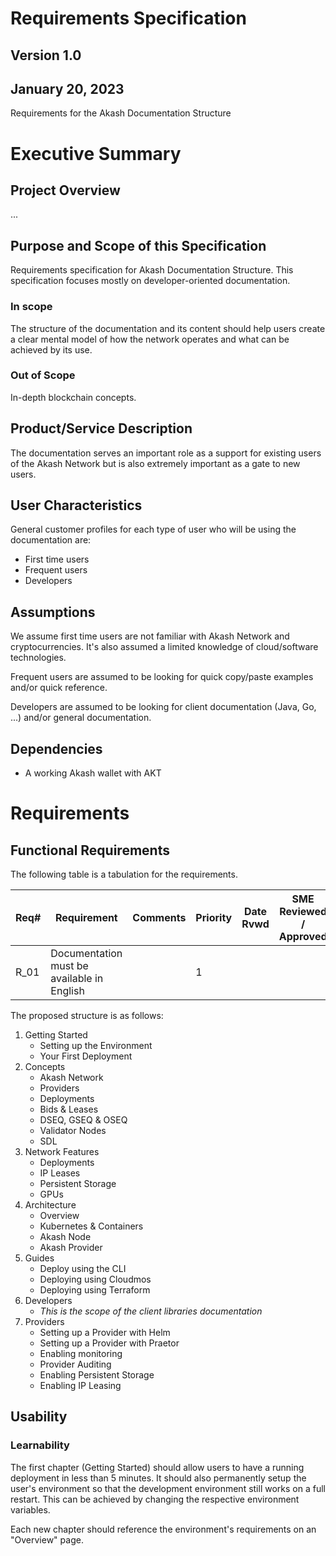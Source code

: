 # **Requirements Specification**

## **Version 1.0**

## January 20, 2023

Requirements for the Akash Documentation Structure

# Executive Summary

## Project Overview

...

## Purpose and Scope of this Specification

Requirements specification for Akash Documentation Structure. This specification focuses mostly on developer-oriented documentation.

### In scope

The structure of the documentation and its content should help users create a clear mental model of how the network operates and what can be achieved by its use.

### Out of Scope

In-depth blockchain concepts.

## Product/Service Description

The documentation serves an important role as a support for existing users of the Akash Network but is also extremely important as a gate to new users.

## User Characteristics

General customer profiles for each type of user who will be using the documentation are:

* First time users
* Frequent users
* Developers

## Assumptions

We assume first time users are not familiar with Akash Network and cryptocurrencies.
It's also assumed a limited knowledge of cloud/software technologies.

Frequent users are assumed to be looking for quick copy/paste examples and/or quick reference.

Developers are assumed to be looking for client documentation (Java, Go, ...) and/or general documentation.
## Dependencies

* A working Akash wallet with AKT

# Requirements

## Functional Requirements

The following table is a tabulation for the requirements.

|Req#|Requirement|Comments|Priority|Date Rvwd|SME Reviewed / Approved|
|----|-----------|--------|--------|---------|-----------------------|
|R_01|Documentation must be available in English||1|||

The proposed structure is as follows:
1. Getting Started
    * Setting up the Environment
    * Your First Deployment
2. Concepts
    * Akash Network
    * Providers
    * Deployments
    * Bids & Leases
    * DSEQ, GSEQ & OSEQ
    * Validator Nodes
    * SDL
3. Network Features
    * Deployments
    * IP Leases
    * Persistent Storage
    * GPUs
4. Architecture
    * Overview
    * Kubernetes & Containers
    * Akash Node
    * Akash Provider
5. Guides
    * Deploy using the CLI
    * Deploying using Cloudmos
    * Deploying using Terraform
6. Developers
    * _This is the scope of the client libraries documentation_
7. Providers
    * Setting up a Provider with Helm
    * Setting up a Provider with Praetor
    * Enabling monitoring
    * Provider Auditing
    * Enabling Persistent Storage
    * Enabling IP Leasing

## Usability

### Learnability

The first chapter (Getting Started) should allow users to have a running deployment in less than 5 minutes.
It should also permanently setup the user's environment so that the development environment still works on a full restart.
This can be achieved by changing the respective environment variables.

Each new chapter should reference the environment's requirements on an "Overview" page.